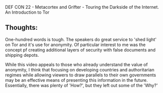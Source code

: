 DEF CON 22 - Metacortex and Grifter - Touring the Darkside of the Internet. An Introduction to Tor

Thoughts:
---------
One-hundred words is tough.  The speakers do great service to 'shed light' on Tor and it's use for anonymity.  Of particular interest to me was the concept pf creating additional layers of security with false documents and shipping depots.  

While this video appeals to those who already understand the value of anonymity, I think that focusing on developing countries and authoritarian regimes while allowing viewers to draw parallels to their own governments may be an effective means of presenting this information in the future.  Essentially, there was plenty of 'How?', but they left out some of the 'Why?'

